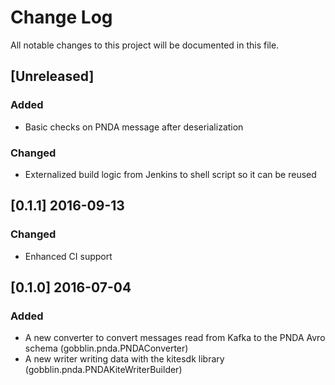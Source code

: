 # Change Log
All notable changes to this project will be documented in this file.

## [Unreleased]
### Added
- Basic checks on PNDA message after deserialization
### Changed
- Externalized build logic from Jenkins to shell script so it can be reused

## [0.1.1] 2016-09-13
### Changed
- Enhanced CI support

## [0.1.0] 2016-07-04
### Added 
* A new converter to convert messages read from Kafka to the PNDA Avro schema (gobblin.pnda.PNDAConverter)
* A new writer writing data with the kitesdk library (gobblin.pnda.PNDAKiteWriterBuilder)

